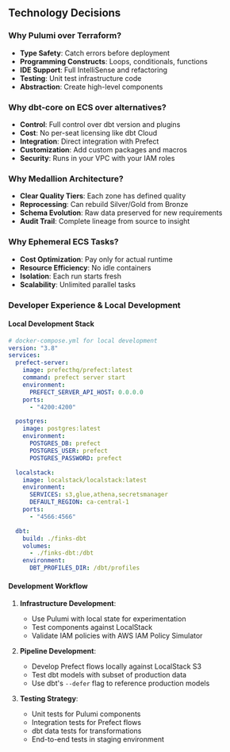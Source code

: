 ## Technology Decisions

### Why Pulumi over Terraform?

- **Type Safety**: Catch errors before deployment
- **Programming Constructs**: Loops, conditionals, functions
- **IDE Support**: Full IntelliSense and refactoring
- **Testing**: Unit test infrastructure code
- **Abstraction**: Create high-level components

### Why dbt-core on ECS over alternatives?

- **Control**: Full control over dbt version and plugins
- **Cost**: No per-seat licensing like dbt Cloud
- **Integration**: Direct integration with Prefect
- **Customization**: Add custom packages and macros
- **Security**: Runs in your VPC with your IAM roles

### Why Medallion Architecture?

- **Clear Quality Tiers**: Each zone has defined quality
- **Reprocessing**: Can rebuild Silver/Gold from Bronze
- **Schema Evolution**: Raw data preserved for new requirements
- **Audit Trail**: Complete lineage from source to insight

### Why Ephemeral ECS Tasks?

- **Cost Optimization**: Pay only for actual runtime
- **Resource Efficiency**: No idle containers
- **Isolation**: Each run starts fresh
- **Scalability**: Unlimited parallel tasks

### Developer Experience & Local Development

#### Local Development Stack

```yaml
# docker-compose.yml for local development
version: "3.8"
services:
  prefect-server:
    image: prefecthq/prefect:latest
    command: prefect server start
    environment:
      PREFECT_SERVER_API_HOST: 0.0.0.0
    ports:
      - "4200:4200"

  postgres:
    image: postgres:latest
    environment:
      POSTGRES_DB: prefect
      POSTGRES_USER: prefect
      POSTGRES_PASSWORD: prefect

  localstack:
    image: localstack/localstack:latest
    environment:
      SERVICES: s3,glue,athena,secretsmanager
      DEFAULT_REGION: ca-central-1
    ports:
      - "4566:4566"

  dbt:
    build: ./finks-dbt
    volumes:
      - ./finks-dbt:/dbt
    environment:
      DBT_PROFILES_DIR: /dbt/profiles
```

#### Development Workflow

1. **Infrastructure Development**:

   - Use Pulumi with local state for experimentation
   - Test components against LocalStack
   - Validate IAM policies with AWS IAM Policy Simulator

2. **Pipeline Development**:

   - Develop Prefect flows locally against LocalStack S3
   - Test dbt models with subset of production data
   - Use dbt's `--defer` flag to reference production models

3. **Testing Strategy**:
   - Unit tests for Pulumi components
   - Integration tests for Prefect flows
   - dbt data tests for transformations
   - End-to-end tests in staging environment

